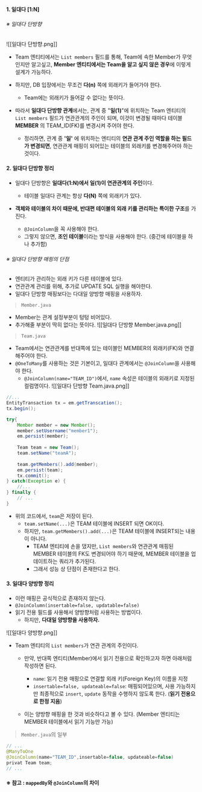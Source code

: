
#### 1. 일대다 [1:N]

###### ※ 일대다 단방향

![[일대다 단방향.png]]
- Team 엔티티에서는 `List members` 필드를 통해, Team에 속한 Member가 무엇인지만 알고싶고, **Member 엔티티에서는 Team을 알고 싶지 않은 경우**에 이렇게 설계가 가능하다.

- 하지만, DB 입장에서는 무조건 **다(n)** 쪽에 외래키가 들어가야 한다. 
	- Team에는 외래키가 들어갈 수 없다는 뜻이다.

- 따라서 **일대다 단방향 관계**에서는, 관계 중 "**일(1)**"에 위치하는 Team 엔티티의 `List members` 필드가 연관관계의 주인이 되며, 이것이 변경될 때마다 테이블 **MEMBER** 의 TEAM_ID(FK)를 변경시켜 주어야 한다.
	- 정리하면, 관계 중 **'일'** 에 위치하는 엔티티의 **연관 관계 주인 역할을 하는 필드가 변경되면**, 연관관계 매핑이 되어있는 테이블의 외래키를 변경해주어야 하는 것이다.


#### 2. 일대다 단방향 정리

- 일대다 단방향은 **일대다(1:N)에서 일(1)이 연관관계의 주인**이다.
	- 테이블 일대다 관계는 항상 **다(N)** 쪽에 외래키가 있다.

- **객체와 테이블의 차이 때문에, 반대편 테이블의 외래 키를 관리하는 특이한 구조**를 가진다.
	- `@JoinColumn`을 꼭 사용해야 한다.
	- 그렇지 않으면, **조인 테이블**이라는 방식을 사용해야 한다. (중간에 테이블을 하나 추가함)

###### ※ 일대다 단방향 매핑의 단점
- 엔티티가 관리하는 외래 키가 다른 테이블에 있다.
- 연관관계 관리를 위해, 추가로 UPDATE SQL 실행을 해야한다.
- 일대다 단방향 매핑보다는 다대일 양방향 매핑을 사용하자.

> `Member.java`
- Member는 관계 설정부분이 텅텅 비어있다.
- 추가해줄 부분이 딱히 없다는 뜻이다.
![[일대다 단방향 Member.java.png]]

> `Team.java`
- Team에서는 연관관계를 반대쪽에 있는 테이블인 MEMBER의 외래키(FK)와 연결해주어야 한다.
- `@OneToMany`를 사용하는 것은 기본이고, 일대다 관계에서는 `@JoinColumn`을 사용해야 한다.
	- `@JoinColumn(name="TEAM_ID")`에서, `name` 속성은 테이블의 외래키로 지정된 컬럼명이다.
![[일대다 단방향 Team.java.png]]

```java
//...
EntityTransaction tx = em.getTranscation();
tx.begin();

try{
	Member member = new Member();
	member.setUsername("member1");
	em.persist(member);
	
	Team team = new Team();
	team.setName("teamA");
	
	team.getMembers().add(member);	
	em.persist(team);
	tx.commit();
} catch(Exception e) {
	//...
} finally {
	// ...
}
```
- 위의 코드에서, `team`은 저장이 된다.
	- `team.setName(...)`은 TEAM 테이블에 INSERT 되면 OK이다.
	- 하지만, `team.getMembers().add(...)`은 TEAM 테이블에 INSERT되는 내용이 아니다.
		- TEAM 엔티티에 손을 댔지만, `List members`와 연관관계 매핑된 MEMBER 테이블의 FK도 변경되어야 하기 때문에, MEMBER 테이블을 업데이트하는 쿼리가 추가된다.
		- 그래서 성능 상 단점이 존재한다고 한다.


#### 3. 일대다 양방향 정리

- 이런 매핑은 공식적으로 존재하지 않는다.
- `@JoinColumn(insertable=false, updatable=false)`
- 읽기 전용 필드를 사용해서 양방향처럼 사용하는 방법이다. 
	- 하지만, **다대일 양방향을 사용하자.**

![[일대다 양방향.png]]
- Team 엔티티의 `List members`가 연관 관계의 주인이다.
	- 만약, 반대쪽 엔티티(Member)에서 읽기 전용으로 확인하고자 하면 아래처럼 작성하면 된다.
		- `name`: 읽기 전용 매핑으로 연결할 외래 키(Foreign Key)의 이름을 지정
		- `insertable=false, updateable=false`: 매핑되어있으며, 사용 가능하지만 최종적으로 `insert`, `update` 동작을 수행하지 않도록 한다. (**읽기 전용으로 한정 지음**)
	
	- 이는 양방향 매핑을 한 것과 비슷하다고 볼 수 있다. (Member 엔티티는 MEMBER 테이블에서 읽기 기능만 가능)

> `Member.java`의 일부
```java
// ...
@ManyToOne
@JoinColumn(name="TEAM_ID",insertable=false, updateable=false)
privat Team team;
// ...
```


#### ※ 참고 : `mappedBy`와 `@JoinColumn`의 차이

